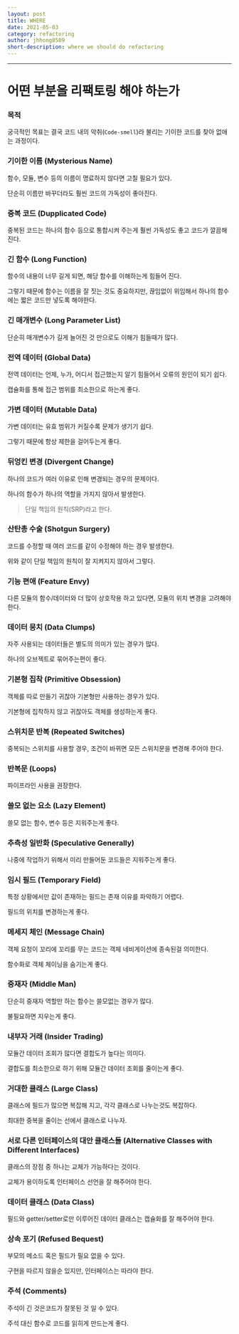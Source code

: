 ```yaml
---
layout: post
title: WHERE
date: 2021-05-03
category: refactoring
author: jhhong0509
short-description: where we should do refactoring
---
```

------

# 어떤 부분을 리팩토링 해야 하는가

### 목적

궁극적인 목표는 결국 코드 내의 악취(`Code-smell`)라 불리는 기이한 코드를 찾아 없애는 과정이다.




### 기이한 이름 (Mysterious Name)

함수, 모듈, 변수 등의 이름이 명료하지 않다면 고칠 필요가 있다.

단순히 이름만 바꾸더라도 훨씬 코드의 가독성이 좋아진다.



### 중복 코드 (Dupplicated Code)

중복된 코드는 하나의 함수 등으로 통합시켜 주는게 훨씬 가독성도 좋고 코드가 깔끔해 진다.



### 긴 함수 (Long Function)

함수의 내용이 너무 길게 되면, 해당 함수를 이해하는게 힘들어 진다.

그렇기 때문에 함수는 이름을 잘 짓는 것도 중요하지만, 끊임없이 위임해서 하나의 함수에는 짧은 코드만 넣도록 해야한다.



### 긴 매개변수 (Long Parameter List)

단순히 매개변수가 길게 늘어진 것 만으로도 이해가 힘들때가 많다.



### 전역 데이터 (Global Data)

전역 데이터는 언제, 누가, 어디서 접근했는지 알기 힘들어서 오류의 원인이 되기 쉽다.

캡슐화를 통해 접근 범위를 최소한으로 하는게 좋다.



### 가변 데이터 (Mutable Data)

가변 데이터는 유효 범위가 커질수록 문제가 생기기 쉽다.

그렇기 때문에 항상 제한을 걸어두는게 좋다.



### 뒤엉킨 변경 (Divergent Change)

하나의 코드가 여러 이유로 인해 변경되는 경우의 문제이다.

하나의 함수가 하나의 역할을 가지지 않아서 발생한다.

> 단일 책임의 원칙(SRP)라고 한다.



### 산탄총 수술 (Shotgun Surgery)

코드를 수정할 때 여러 코드를 같이 수정해야 하는 경우 발생한다.

위와 같이 단일 책임의 원칙이 잘 지켜지지 않아서 그렇다.



### 기능 편애 (Feature Envy)

다른 모듈의 함수/데이터와 더 많이 상호작용 하고 있다면, 모듈의 위치 변경을 고려해야 한다.



### 데이터 뭉치 (Data Clumps)

자주 사용되는 데이터들은 별도의 의미가 있는 경우가 많다.

하나의 오브젝트로 묶어주는편이 좋다.



### 기본형 집착 (Primitive Obsession)

객체를 따로 만들기 귀찮아 기본형만 사용하는 경우가 있다.

기본형에 집착하지 않고 귀찮아도 객체를 생성하는게 좋다.



### 스위치문 반복 (Repeated Switches)

중복되는 스위치를 사용할 경우, 조건이 바뀌면 모든 스위치문을 변경해 주어야 한다.



### 반복문 (Loops)

파이프라인 사용을 권장한다.



### 쓸모 없는 요소 (Lazy Element)

쓸모 없는 함수, 변수 등은 지워주는게 좋다.



### 추측성 일반화 (Speculative Generally)

나중에 작업하기 위해서 미리 만들어둔 코드들은 지워주는게 좋다.



### 임시 필드 (Temporary Field)

특정 상황에서만 값이 존재하는 필드는 존재 이유를 파악하기 어렵다.

필드의 위치를 변경하는게 좋다.



### 메세지 체인 (Message Chain)

객체 요청이 꼬리에 꼬리를 무는 코드는 객체 네비게이션에 종속된걸 의미한다.

함수화로 객체 체이닝을 숨기는게 좋다.



### 중재자 (Middle Man)

단순히 중재자 역할만  하는 함수는 쓸모없는 경우가 많다.

불필요하면 지우는게 좋다.



### 내부자 거래 (Insider Trading)

모듈간 데이터 조회가 많다면 결합도가 높다는 의미다.

결합도를 최소한으로 하기 위해  모듈간 데이터 조회를 줄이는게 좋다.



### 거대한 클래스 (Large Class)

클래스에 필드가 많으면 복잡해 지고, 각각 클래스로 나누는것도 복잡하다.

최대한 중복을 줄이는 선에서 클래스로 나누자.



### 서로 다른 인터페이스의 대안 클래스들 (Alternative Classes with Different Interfaces)

클래스의 장점 중 하나는 교체가 가능하다는 것이다.

교체가 용이하도록 인터페이스 선언을 잘 해주어야 한다.



### 데이터 클래스 (Data Class)

필드와 getter/setter로만 이루어진 데이터 클래스는 캡슐화를 잘 해주어야 한다.



### 상속 포기 (Refused Bequest)

부모의 메소드 혹은 필드가 필요 없을 수 있다.

구현을 따르지 않을순 있지만, 인터페이스는 따라야 한다.



### 주석 (Comments)

주석이 긴 것은코드가 잘못된 것 일 수 있다.

주석 대신 함수로 코드를 읽히게 만드는게 좋다.